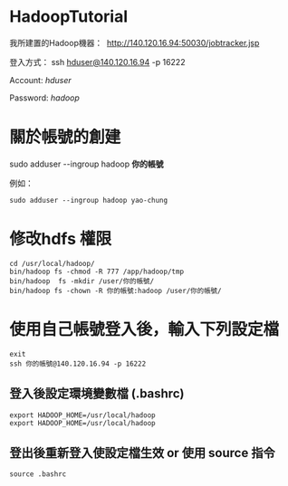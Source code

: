 # HadoopTutorial

我所建置的Hadoop機器：
  http://140.120.16.94:50030/jobtracker.jsp

登入方式：
ssh hduser@140.120.16.94 -p 16222

Account: _hduser_

Password: _hadoop_

# 關於帳號的創建

sudo adduser --ingroup hadoop **你的帳號**

例如：

``` 
sudo adduser --ingroup hadoop yao-chung 
```

# 修改hdfs 權限

```
cd /usr/local/hadoop/
bin/hadoop fs -chmod -R 777 /app/hadoop/tmp
bin/hadoop  fs -mkdir /user/你的帳號/
bin/hadoop fs -chown -R 你的帳號:hadoop /user/你的帳號/
```

# 使用自己帳號登入後，輸入下列設定檔
```
exit
ssh 你的帳號@140.120.16.94 -p 16222
```
## 登入後設定環境變數檔 (.bashrc)
```
export HADOOP_HOME=/usr/local/hadoop
export HADOOP_HOME=/usr/local/hadoop
```
## 登出後重新登入使設定檔生效 or 使用 source 指令
```
source .bashrc
```
